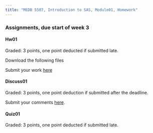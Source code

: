 ```yaml
---
title: "MEDB 5507, Introduction to SAS, Module01, Homework"
---
```


### Assignments, due start of week 3

#### Hw01

Graded: 3 points, one point deducted if submitted late.

Download the following files

Submit your work [here]()

#### Discuss01

Graded: 3 points, one point deduction if submitted after the deadline.

Submit your comments [here]().

#### Quiz01

Graded: 3 points, one point deducted if submitted late.

